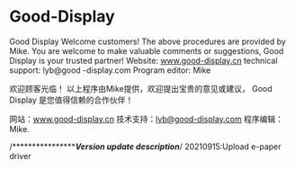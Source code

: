 # Good-Display
Good Display
Welcome customers!
The above procedures are provided by Mike. You are welcome to make valuable comments or suggestions,
Good Display is your trusted partner!
Website: www.good-display.cn
technical support: lyb@good -display.com
Program editor: Mike


欢迎顾客光临！
以上程序由Mike提供，欢迎提出宝贵的意见或建议，
Good Display 是您值得信赖的合作伙伴！

网站：www.good-display.cn
技术支持：lyb@good-display.com
程序编辑：Mike.


/*******************************************Version update description***************************/
20210915:Upload e-paper driver   
